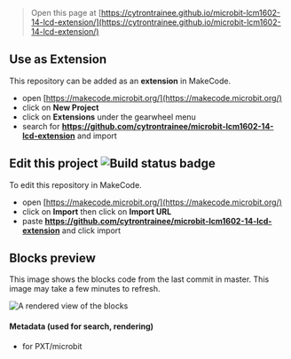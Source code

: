 
> Open this page at [https://cytrontrainee.github.io/microbit-lcm1602-14-lcd-extension/](https://cytrontrainee.github.io/microbit-lcm1602-14-lcd-extension/)

## Use as Extension

This repository can be added as an **extension** in MakeCode.

* open [https://makecode.microbit.org/](https://makecode.microbit.org/)
* click on **New Project**
* click on **Extensions** under the gearwheel menu
* search for **https://github.com/cytrontrainee/microbit-lcm1602-14-lcd-extension** and import

## Edit this project ![Build status badge](https://github.com/cytrontrainee/microbit-lcm1602-14-lcd-extension/workflows/MakeCode/badge.svg)

To edit this repository in MakeCode.

* open [https://makecode.microbit.org/](https://makecode.microbit.org/)
* click on **Import** then click on **Import URL**
* paste **https://github.com/cytrontrainee/microbit-lcm1602-14-lcd-extension** and click import

## Blocks preview

This image shows the blocks code from the last commit in master.
This image may take a few minutes to refresh.

![A rendered view of the blocks](https://github.com/cytrontrainee/microbit-lcm1602-14-lcd-extension/raw/master/.github/makecode/blocks.png)

#### Metadata (used for search, rendering)

* for PXT/microbit
<script src="https://makecode.com/gh-pages-embed.js"></script><script>makeCodeRender("{{ site.makecode.home_url }}", "{{ site.github.owner_name }}/{{ site.github.repository_name }}");</script>
